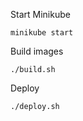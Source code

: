 
Start Minikube

```
minikube start
```

Build images

```
./build.sh
```

Deploy 

```
./deploy.sh
```
